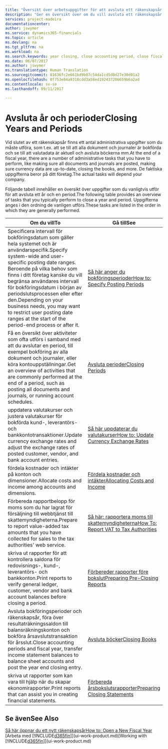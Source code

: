 ```yaml
---
title: "Översikt över arbetsuppgifter för att avsluta ett räkenskapsår och bokföringsperioder | Microsoft Docs"
description: "Ger en översikt över om du vill avsluta ett räkenskapsår eller en bokföringsperiod, till exempel att se till att dokument och journaler är bokförda och verifiering av banksaldon."
services: project-madeira
documentationcenter: 
author: jswymer
ms.service: dynamics365-financials
ms.topic: article
ms.devlang: na
ms.tgt_pltfrm: na
ms.workload: na
ms.search.keywords: year closing, close accounting period, close fiscal year, bank account detailed trial balance
ms.date: 06/07/2017
ms.author: jswymer
ms.translationtype: Human Translation
ms.sourcegitcommit: 81636fc2e661bd9b07c54da1cd5d0d27e30d01a2
ms.openlocfilehash: 0f753e84a9318cdd3a58ed192437206659b6a2ad
ms.contentlocale: sv-se
ms.lasthandoff: 09/11/2017

---
```

# <a name="closing-years-and-periods"></a><span data-ttu-id="4bc3f-103">Avsluta år och perioder</span><span class="sxs-lookup"><span data-stu-id="4bc3f-103">Closing Years and Periods</span></span>
<span data-ttu-id="4bc3f-104">Vid slutet av ett räkenskapsår finns ett antal administrativa uppgifter som du måste utföra, som t.ex. att se till att alla dokument och journaler är bokförda och se till att valutadata är aktuell och avsluta böckerna mm.</span><span class="sxs-lookup"><span data-stu-id="4bc3f-104">At the end of a fiscal year, there are a number of administrative tasks that you have to perform, like making sure all documents and journals are posted, making sure currency data are up-to-date, closing the books, and more.</span></span> <span data-ttu-id="4bc3f-105">De faktiska uppgifterna beror på ditt företag.</span><span class="sxs-lookup"><span data-stu-id="4bc3f-105">The actual tasks will depend your company.</span></span>

<span data-ttu-id="4bc3f-106">Följande tabell innehåller en översikt över uppgifter som du vanligtvis utför för att avsluta ett år och en period.</span><span class="sxs-lookup"><span data-stu-id="4bc3f-106">The following table provides an overview of tasks that you typically perform to close a year and period.</span></span> <span data-ttu-id="4bc3f-107">Uppgifterna anges i den ordning de vanligen utförs.</span><span class="sxs-lookup"><span data-stu-id="4bc3f-107">These tasks are listed in the order in which they are generally performed.</span></span>

| <span data-ttu-id="4bc3f-108">Om du vill</span><span class="sxs-lookup"><span data-stu-id="4bc3f-108">To</span></span> | <span data-ttu-id="4bc3f-109">Gå till</span><span class="sxs-lookup"><span data-stu-id="4bc3f-109">See</span></span> |
| --- | --- |
| <span data-ttu-id="4bc3f-110">Specificera intervall för bokföringsdatum som gäller hela systemet och är användarspecifik.</span><span class="sxs-lookup"><span data-stu-id="4bc3f-110">Specify system-wide and user-specific posting date ranges.</span></span> <span data-ttu-id="4bc3f-111">Beroende på vilka behov som finns i ditt företag kanske du vill begränsa användares intervall för bokföringsdatum i början av periodslutsprocessen eller efter den.</span><span class="sxs-lookup"><span data-stu-id="4bc3f-111">Depending on your business needs, you may want to restrict user posting date ranges at the start of the period-end process or after it.</span></span> |[<span data-ttu-id="4bc3f-112">Så här anger du bokföringsperioder</span><span class="sxs-lookup"><span data-stu-id="4bc3f-112">How to: Specify Posting Periods</span></span>](finance-how-specify-posting-periods.md) |
| <span data-ttu-id="4bc3f-113">Få en översikt över aktiviteter som ofta utförs i samband med att du avslutar en period, till exempel bokföring av alla dokument och journaler, eller köra kontouppställningar.</span><span class="sxs-lookup"><span data-stu-id="4bc3f-113">Get an overview of activities that are commonly performed at the end of a period, such as posting all documents and journals, or running account schedules.</span></span> |[<span data-ttu-id="4bc3f-114">Avsluta perioder</span><span class="sxs-lookup"><span data-stu-id="4bc3f-114">Closing Periods</span></span>](year-how-complete-period-end-processes.md) |
| <span data-ttu-id="4bc3f-115">uppdatera valutakurser och justera valutakurser för bokförda kund-, leverantörs- och bankkontotransaktioner.</span><span class="sxs-lookup"><span data-stu-id="4bc3f-115">Update currency exchange rates and adjust the exchange rates of posted customer, vendor, and bank account entries.</span></span> |[<span data-ttu-id="4bc3f-116">Så här uppdaterar du valutakurser</span><span class="sxs-lookup"><span data-stu-id="4bc3f-116">How to: Update Currency Exchange Rates</span></span>](finance-how-update-currencies.md) |
| <span data-ttu-id="4bc3f-117">fördela kostnader och intäkter på konton och dimensioner.</span><span class="sxs-lookup"><span data-stu-id="4bc3f-117">Allocate costs and income among accounts and dimensions.</span></span> |[<span data-ttu-id="4bc3f-118">Fördela kostnader och intäkter</span><span class="sxs-lookup"><span data-stu-id="4bc3f-118">Allocating Costs and Income</span></span>](year-allocate-costs-income.md) |
| <span data-ttu-id="4bc3f-119">Förbereda rapportbelopp för moms som du har lagrat för försäljning till webbtjänst till skattemyndigheterna.</span><span class="sxs-lookup"><span data-stu-id="4bc3f-119">Prepare to report value-added tax amounts that you have collected for sales to the tax authorities' web service.</span></span> |[<span data-ttu-id="4bc3f-120">Så här: rapportera moms till skattemyndigheterna</span><span class="sxs-lookup"><span data-stu-id="4bc3f-120">How To: Report VAT to Tax Authorities</span></span>](finance-how-report-vat.md)|
| <span data-ttu-id="4bc3f-121">skriva ut rapporter för att kontrollera saldona för redovisnings-, kund-, leverantörs- och bankkonton.</span><span class="sxs-lookup"><span data-stu-id="4bc3f-121">Print reports to verify general ledger, customer, vendor and bank account balances before closing a period.</span></span> |[<span data-ttu-id="4bc3f-122">Förbereder rapporter före bokslut</span><span class="sxs-lookup"><span data-stu-id="4bc3f-122">Preparing Pre-Closing Reports</span></span>](year-prepare-preclose-reports.md) |
| <span data-ttu-id="4bc3f-123">Avsluta bokföringsperioder och räkenskapsår, föra över resultaträkningssaldon till balansräkningskonton och bokföra årsavslutstransaktion för årsslut.</span><span class="sxs-lookup"><span data-stu-id="4bc3f-123">Close accounting periods and fiscal year, transfer income statement balances to balance sheet accounts and post the year end closing entry.</span></span> |[<span data-ttu-id="4bc3f-124">Avsluta böcker</span><span class="sxs-lookup"><span data-stu-id="4bc3f-124">Closing Books</span></span>](year-close-books.md) |
| <span data-ttu-id="4bc3f-125">skriva ut rapporter som kan vara till hjälp när du skapar ekonomirapporter.</span><span class="sxs-lookup"><span data-stu-id="4bc3f-125">Print reports that can assist you in creating financial statements.</span></span> |[<span data-ttu-id="4bc3f-126">Förbereda årsbokslutsrapporter</span><span class="sxs-lookup"><span data-stu-id="4bc3f-126">Preparing Closing Statements</span></span>](year-prepare-close-statement.md) |

## <a name="see-also"></a><span data-ttu-id="4bc3f-127">Se även</span><span class="sxs-lookup"><span data-stu-id="4bc3f-127">See Also</span></span>
[<span data-ttu-id="4bc3f-128">Så här öppnar du ett nytt räkenskapsår</span><span class="sxs-lookup"><span data-stu-id="4bc3f-128">How to: Open a New Fiscal Year</span></span>](finance-how-open-new-fiscal-year.md)  
<span data-ttu-id="4bc3f-129">[Arbeta med [!INCLUDE[d365fin](includes/d365fin_md.md)]](ui-work-product.md)</span><span class="sxs-lookup"><span data-stu-id="4bc3f-129">[Working with [!INCLUDE[d365fin](includes/d365fin_md.md)]](ui-work-product.md)</span></span>

